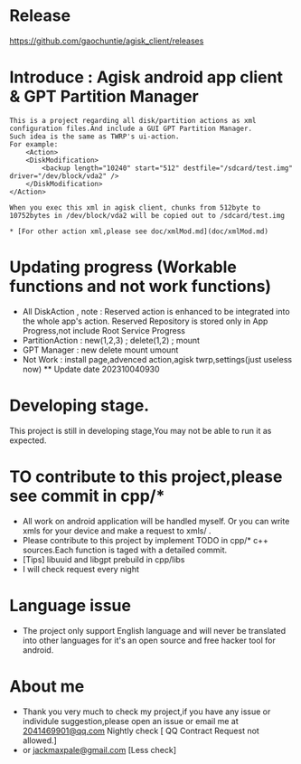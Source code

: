 # Release
  https://github.com/gaochuntie/agisk_client/releases
  

# Introduce : Agisk android app client & GPT Partition Manager
    This is a project regarding all disk/partition actions as xml configuration files.And include a GUI GPT Partition Manager.
    Such idea is the same as TWRP's ui-action.
    For example:
        <Action>
        <DiskModification>
            <backup length="10240" start="512" destfile="/sdcard/test.img" driver="/dev/block/vda2" />
        </DiskModification>
    </Action>
    
    When you exec this xml in agisk client, chunks from 512byte to 10752bytes in /dev/block/vda2 will be copied out to /sdcard/test.img
    
    * [For other action xml,please see doc/xmlMod.md](doc/xmlMod.md)

# Updating progress (Workable functions and not work functions)
  * All DiskAction , note : Reserved action is enhanced to be integrated into the whole app's action. Reserved Repository is stored only in App Progress,not include Root Service Progress
  * PartitionAction :  new(1,2,3) ; delete(1,2) ; mount
  * GPT Manager : new delete mount umount
  * Not Work : install page,advenced action,agisk twrp,settings(just useless now)
  ** Update date 202310040930
  
# Developing stage.
  This project is still in developing stage,You may not be able to run it as expected.
  
# TO contribute to this project,please see commit in cpp/* 
  * All work on android application will be handled myself. Or you can write xmls for your device and make a request to xmls/
.
  * Please contribute to this project by implement TODO in cpp/*
  c++ sources.Each function is taged with a detailed commit.
  * [Tips] libuuid and libgpt  prebuild in cpp/libs 
  * I will check request every night 
  
# Language issue
  * The project only support English language and will never be translated into other languages
  for it's an open source and free hacker tool for android.
  
# About me
  * Thank you very much to check my project,if you have any issue or individule suggestion,please open an issue or email me at
  2041469901@qq.com Nightly check [ QQ Contract Request not allowed.]
   * or jackmaxpale@gmail.com [Less check]
  
